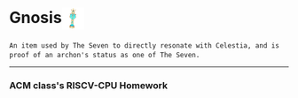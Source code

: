 #  Gnosis<img src="./doc/assets/Item_Venti_Gnosis.png" height="40" align=center />

`An item used by The Seven to directly resonate with Celestia, and is proof of an archon's status as one of The Seven.`

***

### ACM class's RISCV-CPU Homework
